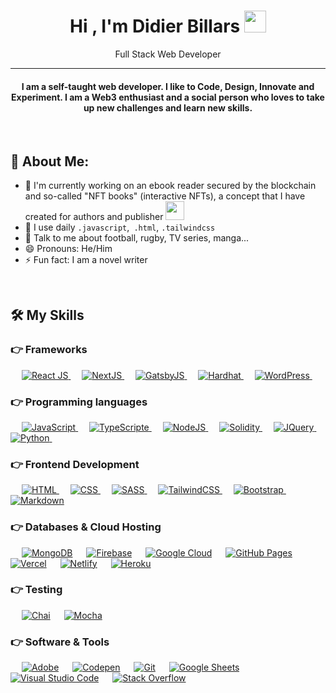 <h1 align="center">Hi , I'm Didier Billars <img src="https://media.giphy.com/media/hvRJCLFzcasrR4ia7z/giphy.gif" width="35"></h1>
<p align="center">Full Stack Web Developer</p>
<hr/>
<h4 align="center">I am a self-taught web developer. I like to Code, Design, Innovate and Experiment. I am a Web3 enthusiast and a social person who loves to take up new challenges and learn new skills.</h4>
<br>


## 🤵 About Me:

- 🏦 I'm currently working on an ebook reader secured by the blockchain and so-called "NFT books" (interactive NFTs), a concept that I have created for authors and publisher 
      <img src="https://media.giphy.com/media/WUlplcMpOCEmTGBtBW/giphy.gif" width="30">
- 🤔 I use daily ```.javascript```,``` .html```, ```.tailwindcss```
- 💬 Talk to me about football, rugby, TV series, manga...
- 😄 Pronouns: He/Him
- ⚡ Fun fact: I am a novel writer

<br/>

## 🛠️ My Skills

### 👉 Frameworks

<p align="left"> 
  &emsp;
  <a href="https://reactjs.org/" target="_blank"> 
     <img alt="React JS" src="https://img.shields.io/badge/React-20232A?style=for-the-badge&logo=react&logoColor=61DAFB">
   </a>
  &emsp;
  <a href="https://nextjs.com" target="_blank"> 
     <img alt="NextJS" src="https://img.shields.io/badge/next.js-000000?style=for-the-badge&logo=nextdotjs&logoColor=white">
   </a>
  &emsp;
  <a href="https://gatsbyjs.com" target="_blank"> 
     <img alt="GatsbyJS" src="https://img.shields.io/badge/Gatsby-663399?style=for-the-badge&logo=gatsby&logoColor=white">
   </a>
  &emsp;
  <a href="https://hardhat.com" target="_blank"> 
     <img alt="Hardhat" src="https://img.shields.io/badge/-Hardhat-%23FFF100">
   </a>
  &emsp;
  <a href="https://wordpress.org" target="_blank"> 
     <img alt="WordPress" src="https://img.shields.io/badge/Wordpress-21759B?style=for-the-badge&logo=wordpress&logoColor=white">
   </a>
  &emsp;
</p>

### 👉 Programming languages
<p align="left"> 
  &emsp;
  <a href="https://developer.mozilla.org/en-US/docs/Web/JavaScript" target="_blank"> 
     <img alt="JavaScript" src="https://img.shields.io/badge/JavaScript%20-%23F7DF1E.svg?logo=javascript&logoColor=black">
   </a>
   &emsp;
  <a href="https://www.typescriptlang.org/" target="_blank"> 
     <img alt="TypeScripte" src="https://img.shields.io/badge/JavaScript%20-%23F7DF1E.svg?logo=javascript&logoColor=black">
   </a>
   &emsp;
  <a href="https://nodejs.org" target="_blank"> 
     <img alt="NodeJS" src="https://img.shields.io/badge/Node.js-43853D?style=for-the-badge&logo=node.js&logoColor=white">
   </a>
  &emsp;
  <a href="https://solidity.com" target="_blank"> 
     <img alt="Solidity" src="https://img.shields.io/badge/Solidity-e6e6e6?style=for-the-badge&logo=solidity&logoColor=black">
   </a>
  &emsp;
   <a href="https://www.jquery.com" target="_blank">
    <img alt="JQuery" src="https://img.shields.io/badge/jQuery-0769AD?style=for-the-badge&logo=jquery&logoColor=white">
  </a>
  &emsp;
   <a href="https://www.python.org" target="_blank">
    <img alt="Python" src="https://img.shields.io/badge/Python%20-%2314354C.svg?logo=python&logoColor=white">
  </a>
  &emsp;
</p>

### 👉 Frontend Development
<p align="left"> 
  &emsp; 
  <a href="https://www.w3.org/html/" target="_blank"> 
   <img alt="HTML" src="https://img.shields.io/badge/HTML5%20-%23E34F26.svg?logo=html5&logoColor=white">
  </a>   
  &emsp;
  <a href="https://www.w3schools.com/css/" target="_blank">
    <img alt="CSS" src="https://img.shields.io/badge/CSS%20-%231572B6.svg?logo=css3&logoColor=white">
  </a>
  &emsp;
  <a href="https://sass-lang.com/" target="_blank">
    <img alt="SASS" src="https://img.shields.io/badge/Sass-CC6699?style=for-the-badge&logo=sass&logoColor=white">
  </a>
  &emsp;
  <a href="https://tailwindcss.com" target="_blank"> 
    <img alt="TailwindCSS" src="https://img.shields.io/badge/Tailwind_CSS-38B2AC?style=for-the-badge&logo=tailwind-css&logoColor=white"/>
  </a>
   &emsp;
  <a href="https://getbootstrap.com" target="_blank"> 
    <img alt="Bootstrap" src="https://img.shields.io/badge/Bootstrap-%23563D7C.svg?style=flat&logo=bootstrap&logoColor=white"/>
  </a>
   &emsp;
  <a href="https://markdown.com" target="_blank"> 
    <img alt="Markdown" src="https://img.shields.io/badge/Markdown-000000?style=for-the-badge&logo=markdown&logoColor=white"/>
  </a>
</p>

### 👉 Databases & Cloud Hosting
<p align="left">
  &emsp;
    <a href="https://www.mongodb.com/"><img alt="MongoDB" src="https://img.shields.io/badge/MongoDB-4EA94B?style=for-the-badge&logo=mongodb&logoColor=white"></a>
  &emsp;
    <a href="https://firebase.google.com/"><img alt="Firebase" src ="https://img.shields.io/badge/Firebase-%23316192.svg?logo=firebase&logoColor=white"></a>
  &emsp;
    <a href="https://cloud.google.com/"><img alt="Google Cloud" src ="https://img.shields.io/badge/Google_Cloud-4285F4?style=for-the-badge&logo=google-cloud&logoColor=white"/></a>
  &emsp;
    <a href="https://www.github.com"><img alt="GitHub Pages" src="https://img.shields.io/badge/GitHub%20Pages-%23327FC7.svg?style=flat&llogo=github&logoColor=white"></a>
  &emsp;
    <a href="https://www.vercel.com/"><img alt="Vercel" src="https://img.shields.io/badge/Vercel-000000?style=for-the-badge&logo=vercel&logoColor=white"></a> 
   &emsp;
    <a href="https://www.netlify.com/"><img alt="Netlify" src="https://img.shields.io/badge/Netlify-00C7B7?style=for-the-badge&logo=netlify&logoColor=white"></a>  
  &emsp;
    <a href="https://www.heroku.com/"><img alt="Heroku" src="https://img.shields.io/badge/Heroku%20-%23430098.svg?logo=heroku&logoColor=white"></a>  
 </p>
 
 ### 👉 Testing
<p align="left">
  &emsp;
    <a href="https://www.chaijs.com"><img alt="Chai" src="https://img.shields.io/badge/chai.js-323330?style=for-the-badge&logo=chai&logoColor=red"></a>
  &emsp;
    <a href="https://mochajs.org"><img alt="Mocha" src ="https://img.shields.io/badge/mocha.js-323330?style=for-the-badge&logo=mocha&logoColor=Brown"></a>
 </p>
  

 ### 👉 Software & Tools
<p>
  &emsp;
    <a href="#"><img alt="Adobe" src="https://img.shields.io/badge/Adobe%20-%23FF0000.svg?logo=adobe&logoColor=white"></a>
  &emsp;
    <a href="#"><img alt="Codepen" src="https://img.shields.io/badge/Codepen-000000.svg?logo=codepen&logoColor=white"></a>
  &emsp;
    <a href="#"><img alt="Git" src="https://img.shields.io/badge/Git%20-%23F05033.svg?logo=git&logoColor=white"></a>
  &emsp;
    <a href="#"><img alt="Google Sheets" src="https://img.shields.io/badge/Google%20Sheets%20-%2334A853.svg?logo=google%20sheets&logoColor=white"></a>
  &emsp;
    <a href="#"><img alt="Visual Studio Code" src="https://img.shields.io/badge/Visual%20Studio%20Code-0078d7.svg?logo=visual-studio-code&logoColor=white"></a>
  &emsp;
    <a href="#"><img alt="Stack Overflow" src="https://img.shields.io/badge/-Stack%20Overflow-FE7A16?logo=stack-overflow&logoColor=white"></a>
  &emsp;
</p>

<br/>

<!---
Kroustof/DidierBillars is a ✨ special ✨ repository because its `README.md` (this file) appears on your GitHub profile.
You can click the Preview link to take a look at your changes.
--->
